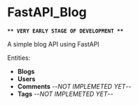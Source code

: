 # FastAPI_Blog

**`** VERY EARLY STAGE OF DEVELOPMENT **`**

A simple blog API using FastAPI

Entities:
* **Blogs**
* **Users**
* **Comments** --*NOT IMPLEMETED YET*--
* **Tags** --*NOT IMPLEMETED YET*--



